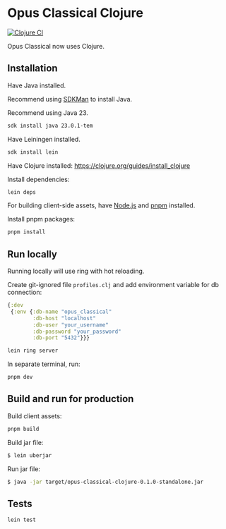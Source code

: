 # Opus Classical Clojure

[![Clojure CI](https://github.com/Droidion/opus-classical-clojure/actions/workflows/cicd.yml/badge.svg)](https://github.com/Droidion/opus-classical-clojure/actions/workflows/cicd.yml)

Opus Classical now uses Clojure.

## Installation

Have Java installed.

Recommend using [SDKMan](https://sdkman.io/) to install Java.

Recommend using Java 23.

```sh
sdk install java 23.0.1-tem
```

Have Leiningen installed.

```sh
sdk install lein
```

Have Clojure installed: https://clojure.org/guides/install_clojure

Install dependencies:

```sh
lein deps
```

For building client-side assets, have [Node.js](https://nodejs.org/en) and [pnpm](https://pnpm.io/) installed.

Install pnpm packages:

```sh
pnpm install
```

## Run locally

Running locally will use ring with hot reloading.

Create git-ignored file `profiles.clj` and add environment variable for db connection:

```clojure
{:dev
 {:env {:db-name "opus_classical"
        :db-host "localhost"
        :db-user "your_username"
        :db-password "your_password"
        :db-port "5432"}}}
```

```sh
lein ring server
```

In separate terminal, run:

```sh
pnpm dev
```

## Build and run for production

Build client assets:

```sh
pnpm build
```

Build jar file:

```sh
$ lein uberjar
```

Run jar file:

```sh
$ java -jar target/opus-classical-clojure-0.1.0-standalone.jar
```

## Tests

```sh
lein test
```

